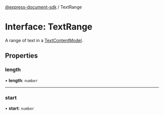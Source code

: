 [@express-document-sdk](../overview.md) / TextRange

# Interface: TextRange

A range of text in a [TextContentModel](../classes/text-content-model.md).

## Properties

### length

• **length**: `number`

---

### start

• **start**: `number`
